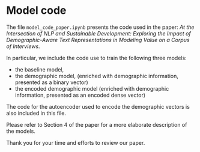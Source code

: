 # Model code
The file `model_code_paper.ipynb` presents the code used in the paper:
*At the Intersection of NLP and Sustainable Development: Exploring the Impact of Demographic-Aware Text Representations in Modeling Value on a Corpus of Interviews*.

In particular, we include the code use to train the following three models:
* the baseline model,
* the demographic model, (enriched with demographic information, presented as a binary vector)
* the encoded demographic model (enriched with demographic information, presented as an encoded dense vector)

The code for the autoencoder used to encode the demographic vectors is also included in this file.

Please refer to Section 4 of the paper for a more elaborate description of the models. 

Thank you for your time and efforts to review our paper.